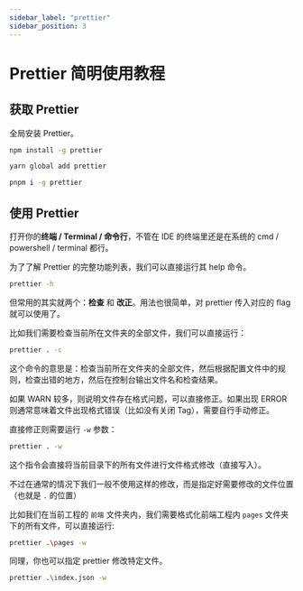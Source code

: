 ```yaml
---
sidebar_label: "prettier"
sidebar_position: 3
---
```

# Prettier 简明使用教程

## 获取 Prettier

全局安装 Prettier。

```bash
npm install -g prettier

yarn global add prettier

pnpm i -g prettier
```

## 使用 Prettier

打开你的**终端 / Terminal / 命令行**，不管在 IDE 的终端里还是在系统的 cmd / powershell / terminal 都行。

为了了解 Prettier 的完整功能列表，我们可以直接运行其 help 命令。

```bash
prettier -h
```

但常用的其实就两个：**检查** 和 **改正**。用法也很简单，对 prettier 传入对应的 flag 就可以使用了。

比如我们需要检查当前所在文件夹的全部文件，我们可以直接运行：

```bash
prettier . -c
```

这个命令的意思是：检查当前所在文件夹的全部文件，然后根据配置文件中的规则，检查出错的地方，然后在控制台输出文件名和检查结果。

如果 WARN 较多，则说明文件存在格式问题，可以直接修正。如果出现 ERROR 则通常意味着文件出现格式错误（比如没有关闭 Tag），需要自行手动修正。

直接修正则需要运行 `-w` 参数：

```bash
prettier . -w
```

这个指令会直接将当前目录下的所有文件进行文件格式修改（直接写入）。

不过在通常的情况下我们一般不使用这样的修改，而是指定好需要修改的文件位置（也就是 `.` 的位置）

比如我们在当前工程的 `前端` 文件夹内，我们需要格式化前端工程内 `pages` 文件夹下的所有文件，可以直接运行:

```bash
prettier .\pages -w
```

同理，你也可以指定 prettier 修改特定文件。

```bash
prettier .\index.json -w
```